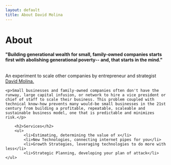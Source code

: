 ```yaml
---
layout: default
title: About David Molina
---
```


<div class="post">
	<h1 class="pageTitle">About</h1>
	<h4>"Building generational wealth for small, family-owned companies starts first with abolishing generational poverty-- and, that starts in the mind."</h4>
	<img src="{{ '/assets/img/whiteboarding-david-molina.JPG' | relative_url }}" alt="" align="center">
	<p class="intro">An experiment to scale other companies by entrepreneur and strategist 	<a href="https://davidmolina.github.io/about/">David Molina.</a></p>

	<p>Small businesses and family-owned companies often don't have the runway, large capital infusion, or network to hire a vice president or chief of staff to scale their business. This problem coupled with technical know-how prevents many would-be small businesses in the 21st century from building a profitable, repeatable, scaleable and sustainable business model, one that is predictable and minimizes risk.</p>

		<h2>Services</h2>
		<ul>
			<li>Estimating, determining the value of x</li>
			<li>New Technologies, connecting internet pipes for you</li>
			<li>Growth Strategies, leveraging technologies to do more with less</li>
			<li>Strategic Planning, developing your plan of attack</li>			
  	</ul>
</div>
